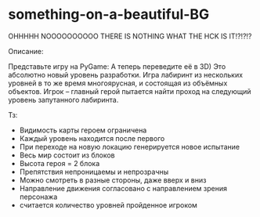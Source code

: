# something-on-a-beautiful-BG
OHHHHH NOOOOOOOOOO THERE IS NOTHING WHAT THE HCK IS IT!?!?!?


Описание:

Представьте игру на PyGame: 
А теперь переведите её в 3D) Это абсолютно новый уровень разработки. Игра лабиринт из нескольких уровней в то же время многоярусная, и состоящая из объёмных объектов. Игрок – главный герой пытается найти проход на следующий уровень запутанного лабиринта.

Тз:

- Видимость карты героем ограничена
- Каждый уровень находится после первого
- При переходе на новую локацию генерируется новое испытание
- Весь мир состоит из блоков
- Высота героя = 2 блока
- Препятствия непроницаемы и непрозрачны
- Можно смотреть в разные стороны, даже вверх и вниз
- Направление движения согласовано с направлением зрения персонажа
- считается количество уровней пройденное игроком

